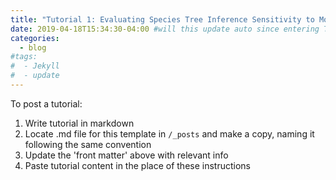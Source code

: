 ```yaml
---
title: "Tutorial 1: Evaluating Species Tree Inference Sensitivity to Models of Sequence Evolution"
date: 2019-04-18T15:34:30-04:00 #will this update auto since entering TZ in _config.yml
categories:
  - blog
#tags:
#  - Jekyll
#  - update
---
```


To post a tutorial:
1. Write tutorial in markdown
2. Locate .md file for this template in `/_posts` and make a copy, naming it following the same convention
3. Update the 'front matter' above with relevant info
4. Paste tutorial content in the place of these instructions
